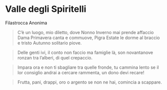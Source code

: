 # Valle degli Spiritelli


Filastrocca Anonima

> C’è un luogo, mio diletto, dove
Nonno Inverno mai prende affaccio
Dama Primavera canta e commuove,
Pigra Estate le dorme al braccio
e tristo Autunno solitario piove.

>Delle genti ivi, il conto non faccio
ma famiglie là, son novantanove
ronzan tra l’alberi, di quel crepaccio.

>Impara ora e non ti sbagliare
tra quelle fronde, tu cammina lento
se il lor consiglio andrai a cercare
rammenta, un dono devi recare!

>Frutta, pani, drappi, oro o argento
se non ne hai, comincia a scappare.

